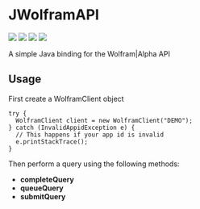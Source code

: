 # JWolframAPI
[![](https://jitpack.io/v/YaannSloot/JWolframAPI.svg)](https://jitpack.io/#YaannSloot/JWolframAPI)
[![](https://img.shields.io/badge/javadoc-1.0.1-blue)](https://javadoc.jitpack.io/com/github/YaannSloot/JWolframAPI/1.0.1/javadoc)
[![](https://img.shields.io/badge/Wolfram%7CAlpha%20API-home%20page-orange)](http://developer.wolframalpha.com)
[![](https://img.shields.io/badge/Wolfram%7CAlpha%20API-documentation-orange)](http://products.wolframalpha.com/docs/WolframAlpha-API-Reference.pdf)  
  
A simple Java binding for the Wolfram|Alpha API

## Usage

First create a WolframClient object
```
try {
  WolframClient client = new WolframClient("DEMO");
} catch (InvalidAppidException e) {
  // This happens if your app id is invalid
  e.printStackTrace();
}
```
Then perform a query using the following methods:
* **completeQuery**
* **queueQuery**
* **submitQuery**
